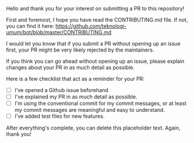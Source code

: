 Hello and thank you for your interest on submitting a PR to this repository!

First and foremost, I hope you have read the CONTRIBUTING.md file.
If not, you can find it here: https://github.com/teknologi-umum/bot/blob/master/CONTRIBUTING.md

I would let you know that if you submit a PR without opening up an issue first,
your PR might be very likely rejected by the maintainers.

If you think you can go ahead without opening up an issue, please explain changes about your PR
in as much detail as possible.

Here is a few checklist that act as a reminder for your PR:

- [ ] I've opened a Github issue beforehand
- [ ] I've explained my PR in as much detail as possible.
- [ ] I'm using the conventional commit for my commit messages, or at least my commit messages are meaningful and easy to understand.
- [ ] I've added test files for new features.

After everything's complete, you can delete this placeholder text. Again, thank you!
